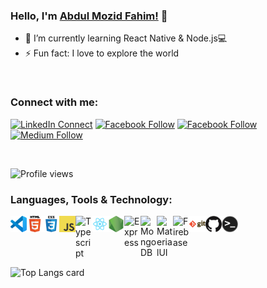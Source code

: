 ### Hello, I'm [Abdul Mozid Fahim!](https://abdul-mozid-fahim.netlify.app/) 👋

- 🌱 I’m currently learning React Native & Node.js💻
- ⚡ Fun fact: I love to explore the world
</br>

### Connect with me:

[![LinkedIn Connect](https://img.shields.io/badge/%20-Connect-black?color=14171A&labelColor=212121&logo=linkedin&logoColor=ffffff)](https://www.linkedin.com/in/abdulmozidfahim/) 
[![Facebook Follow](https://img.shields.io/badge/%20-Follow-black?color=14171A&labelColor=1976d2&logo=facebook&logoColor=ffffff)](https://facebook.com/abdulmozidfahim) 
[![Facebook Follow](https://img.shields.io/badge/%20-Follow-black?color=14171A&labelColor=d81b60&logo=instagram&logoColor=ffffff)](https://www.instagram.com/abdulmozidfahim)
[![Medium Follow](https://img.shields.io/badge/%20-Follow-black?color=14171A&labelColor=1976d2&logo=medium&logoColor=ffffff)](https://medium.com/@abdulmozidfahim) 

<br />

![Profile views](https://gpvc.arturio.dev/AMFahim)
<br />

### Languages, Tools & Technology:

[<img align="left" alt="Visual Studio Code" width="26px" src="https://raw.githubusercontent.com/github/explore/80688e429a7d4ef2fca1e82350fe8e3517d3494d/topics/visual-studio-code/visual-studio-code.png" />][vscode]
[<img align="left" alt="HTML5" width="26px" src="https://raw.githubusercontent.com/github/explore/80688e429a7d4ef2fca1e82350fe8e3517d3494d/topics/html/html.png" />][website]
[<img align="left" alt="CSS3" width="26px" src="https://raw.githubusercontent.com/github/explore/80688e429a7d4ef2fca1e82350fe8e3517d3494d/topics/css/css.png" />][website]
[<img align="left" alt="JavaScript" width="26px" src="https://raw.githubusercontent.com/github/explore/80688e429a7d4ef2fca1e82350fe8e3517d3494d/topics/javascript/javascript.png" />][javascript]
[<img align="left" alt="Typescript" width="26px" src="https://i.ibb.co/j803484/Typescript.png" />][typescript]
[<img align="left" alt="React" width="26px" src="https://raw.githubusercontent.com/github/explore/80688e429a7d4ef2fca1e82350fe8e3517d3494d/topics/react/react.png" />][react]
[<img align="left" alt="Node.js" width="26px" src="https://raw.githubusercontent.com/github/explore/80688e429a7d4ef2fca1e82350fe8e3517d3494d/topics/nodejs/nodejs.png" />][node]
[<img align="left" alt="Express" width="26px" src="https://i.ibb.co/6WsGhWT/express.png" />][express]
[<img align="left" alt="MongoDB" width="26px" src="https://cdn.buttercms.com/6IOYf3uRJMGxcpXMTswN" />][mongodb]
[<img align="left" alt="MaterialUI" width="26px" src="https://i.ibb.co/R3ZHq7Q/Material-UI.png" />][materialui]
[<img align="left" alt="Firebase" width="26px" src="https://i.ibb.co/6ghxWgZ/Firebase.png" />][firebase]
[<img align="left" alt="Git" width="26px" src="https://raw.githubusercontent.com/github/explore/80688e429a7d4ef2fca1e82350fe8e3517d3494d/topics/git/git.png" />][git]
[<img align="left" alt="GitHub" width="26px" src="https://raw.githubusercontent.com/github/explore/78df643247d429f6cc873026c0622819ad797942/topics/github/github.png" />][github]
[<img align="left" alt="Terminal" width="26px" src="https://raw.githubusercontent.com/github/explore/80688e429a7d4ef2fca1e82350fe8e3517d3494d/topics/terminal/terminal.png" />][website]

<br/>
<br/>
<br/>
<br/>

![Top Langs card](https://github-readme-stats.vercel.app/api/top-langs/?username=AMFahim&card_width=495&bg_color=151515&text_color=daf7dc&title_color=ffffff)
<br/>
<br/>

<!-- ![GitHub Activity Graph](https://activity-graph.herokuapp.com/graph?username=AMFahim&bg_color=151515)   -->

[vscode]: https://code.visualstudio.com/
[website]: https://abdul-mozid-fahim.netlify.app/
[javascript]: https://www.javascript.com/
[typescript]: https://www.typescriptlang.org/
[react]: https://reactjs.org/
[node]: https://nodejs.org/en/
[express]: https://expressjs.com/
[mongodb]: https://mongodb.com/
[materialui]: https://material-ui.com/
[firebase]: https://firebase.google.com/
[git]: https://git-scm.com/
[github]: https://github.com/



